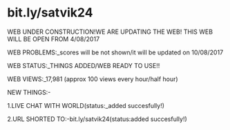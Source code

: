 # bit.ly/satvik24
WEB UNDER CONSTRUCTION!WE ARE UPDATING THE WEB! THIS WEB WILL BE OPEN FROM 4/08/2017

WEB PROBLEMS:_scores will be not shown/it will be updated on 10/08/2017

WEB STATUS:_THINGS ADDED/WEB READY TO USE!!

WEB VIEWS:_17,981 (approx 100 views every hour/half hour)

NEW THINGS:-

1.LIVE CHAT WITH WORLD(status:_added succesfully!)

2.URL SHORTED TO:-bit.ly/satvik24(status:added succesfully!)
